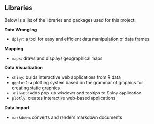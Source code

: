 ## Libraries

Below is a list of the libraries and packages used for this project:

**Data Wrangling**

- `dplyr`: a tool for easy and efficient data manipulation of data frames

**Mapping**

- `maps`: draws and displays geographical maps

**Data Visualization**

- `shiny`: builds interactive web applications from R data
- `ggplot2`: a plotting system based on the grammar of graphics for creating static graphics
- `shinyBS`: adds pop-up windows and tooltips to Shiny application
- `plotly`: creates interactive web-based applications

**Data Import**

- `markdown`: converts and renders markdown documents
